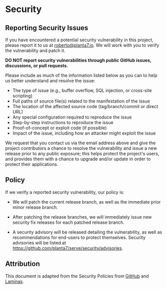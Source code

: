 # Security

## Reporting Security Issues

If you have encountered a potential security vulnerability in this project,
please report it to us at <roberto@planta7.io>. We will work with you to
verify the vulnerability and patch it.

**DO NOT report security vulnerabilities through public GitHub issues, discussions,
or pull requests.**

Please include as much of the information listed below as you can to help us better
understand and resolve the issue:

* The type of issue (e.g., buffer overflow, SQL injection, or cross-site scripting)
* Full paths of source file(s) related to the manifestation of the issue
* The location of the affected source code (tag/branch/commit or direct URL)
* Any special configuration required to reproduce the issue
* Step-by-step instructions to reproduce the issue
* Proof-of-concept or exploit code (if possible)
* Impact of the issue, including how an attacker might exploit the issue

We request that you contact us via the email address above and give the
project contributors a chance to resolve the vulnerability and issue a new
release prior to any public exposure; this helps protect the project's
users, and provides them with a chance to upgrade and/or update in order to
protect their applications.

## Policy

If we verify a reported security vulnerability, our policy is:

- We will patch the current release branch, as well as the immediate prior minor
  release branch.

- After patching the release branches, we will immediately issue new security
  fix releases for each patched release branch.

- A security advisory will be released detailing the vulnerability, as well as
  recommendations for end-users to protect themselves. Security advisories will 
  be listed at https://github.com/planta7/serve/security/advisories.

## Attribution

This document is adapted from the Security Policies from
[GitHub](https://github.com/github/platform-samples/security/policy) and
[Laminas](https://github.com/laminas/repo-template/security/policy).
